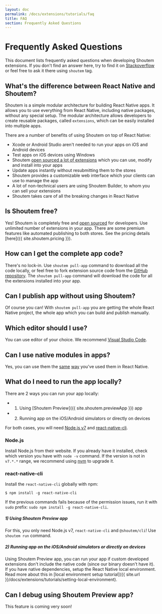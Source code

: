 ```yaml
---
layout: doc
permalink: /docs/extensions/tutorials/faq
title: FAQ
section: Frequently Asked Questions
---
```


# Frequently Asked Questions

This document lists frequently asked questions when developing Shoutem extensions. If you don't find an answer here, try to find it on [Stackoverflow](http://stackoverflow.com/questions/tagged/shoutem?sort=newest) or feel free to ask it there using `shoutem` tag.

## What's the difference between React Native and Shoutem?

Shoutem is a simple modular architecture for building React Native apps. It allows you to use everything from React Native, including native packages, without any special setup. The modular architecture allows developers to create reusable packages, called `extensions`, which can be easily installed into multiple apps.

There are a number of benefits of using Shoutem on top of React Native:

- Xcode or Android Studio aren't needed to run your apps on iOS and Android devices
- Test apps on iOS devices using Windows
- Shoutem [open sourced a lot of extensions](https://github.com/shoutem/extensions) which you can use, modify and install into your apps
- Update apps instantly without resubmitting them to the stores
- Shoutem provides a customizable web interface which your clients can use to manage the app
- A lot of non-technical users are using Shoutem Builder, to whom you can sell your extensions
- Shoutem takes care of all the breaking changes in React Native

## Is Shoutem free?

Yes! Shoutem is completely free and [open sourced](https://github.com/shoutem) for developers. Use unlimited number of extensions in your app. There are some premium features like automated publishing to both stores. See the pricing details [here]({{ site.shoutem.pricing }}).

## How can I get the complete app code?

There's no lock-in. Use `shoutem pull-app` command to download all the code locally, or feel free to fork extension source code from the [GitHub repository](https://github.com/shoutem/extensions). The `shoutem pull-app` command will download the code for all the extensions installed into your app.

## Can I publish app without using Shoutem?

Of course you can! With `shoutem pull-app` you are getting the whole React Native project, the whole app which you can build and publish manually.

## Which editor should I use?

You can use editor of your choice. We recommend [Visual Studio Code](https://code.visualstudio.com/).

## Can I use native modules in apps?

Yes, you can use them the [same](https://facebook.github.io/react-native/docs/native-modules-ios.html) [way](https://facebook.github.io/react-native/docs/native-modules-android.html) you've used them in React Native.

## What do I need to run the app locally?

There are 2 ways you can run your app locally:

- 1) Using [Shoutem Preview]({{ site.shoutem.previewApp }}) app
- 2) Running app on the iOS/Android simulators or directly on devices

For both cases, you will need [Node.js v7](https://nodejs.org/en/) and [react-native-cli](https://www.npmjs.com/package/react-native-cli).

### Node.js

Install Node.js from their website. If you already have it installed, check which version you have with  `node -v` command. If the version is not in `v7.*.*` range, we recommend using [nvm](https://github.com/creationix/nvm) to upgrade it.

### react-native-cli

Install the `react-native-cli` globally with npm:

```ShellSession
$ npm install -g react-native-cli
```

If the previous commands fails because of the permission issues, run it with `sudo` prefix: `sudo npm install -g react-native-cli`. 

##### 1) Using Shoutem Preview app

For this, you only need Node.js v7, `react-native-cli` and `@shoutem/cli`! Use `shoutem run` command.

##### 2) Running app on the iOS/Android simulators or directly on devices

Using Shoutem Preview app, you can run your app if custom developed extensions don't include the native code (since our binary doesn't have it). If you have native dependencies, setup the React Native local environment. Read more about this in [local environment setup tutorial]({{ site.url }}/docs/extensions/tutorials/setting-local-environment).

## Can I debug using Shoutem Preview app?

This feature is coming very soon!